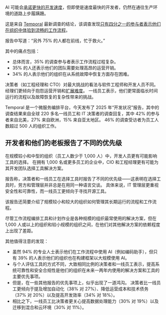 AI 可能会[承诺更快的开发速度](https://thenewstack.io/from-automation-to-optimization-ais-expanding-role-in-software-development/)，但即使是速度最快的开发者，仍然在通往生产环境的道路上步履蹒跚。

这是来自 [Temporal](https://temporal.io/?utm_content=inline+mention) 最新调查的结论，该调查发现[只有四分之一的参与者表示他们在组织中体验到流畅的工作流程](https://temporal.io/pages/state-of-development-2025)。

报告中写道：“另外 75% 的人都在前线，忙于救火。”

其中的痛点包括：

* 总体而言，35% 的调查参与者表示工作流程过程复杂。
* 35% 的人还表示他们的团队需要处理高昂的运营开销。
* 34% 的人表示他们的组织在从系统故障中恢复方面存在困难。

决策者（如工程经理和 CTO）对最大挑战的看法与软件工程师和开发人员不同。 经理们更倾向于抱怨运营开销和[扩展难度](https://thenewstack.io/scaling-ai-agents-in-the-enterprise-the-hard-problems-and-how-to-solve-them/)。 一线员工表示，他们更常面临长时间运行的流程以及故障恢复的复杂性带来的挑战。

Temporal 是一个微服务编排平台，今天发布了 2025 年“开发状况”报告，其中的调查结果来自全球 220 多名一线员工和 IT 决策者的调查回复，其中 42% 的参与者来自北美，27% 来自欧洲，15% 来自亚太地区。 46% 的调查受访者为员工人数超过 500 人的组织工作。

## 开发者和他们的老板报告了不同的优先级

在规模较小和中型的组织（员工人数少于 1,000 人）中，开发人员更有可能影响工具的选择。 在拥有 1,000 名或更多员工的企业中，CIO 和工程经理更有可能为其开发团队选择工具解决方案。

报告称，决策者和一线员工在选择工具时报告了不同的优先级——这表明在选择工具时，劳方和管理层并非总是在用同一种语言交谈。 具体来说，IT 管理层更重视安全性和可靠性，而一线员工更倾向于寻找开源工具。

该报告还简要介绍了规模较小和较大的组织如何管理其长期运行的流程和工作流程。

尽管工作流程编排工具和计划作业是各种规模的组织最常使用的解决方案，但在 1,000 人或以上的组织和较小规模的组织之间，在他们对其他解决方案的依赖程度上出现了差距。

其他值得注意的发现：

* 虽然 94% 的专业人士表示他们在工作流程中使用 AI（例如编码助手），但只有 39% 的人表示他们的组织也在构建框架以大规模使用 AI。
* 与个人评估工具的方式不同，大致相同比例的决策者和一线员工表示，提高系统可靠性和安全合规性是他们的组织在未来一两年内使用的解决方案和工具的主要优先事项。
* 但是，在一些其他报告的优先事项上，似乎出现了一道鸿沟。 决策者比一线员工更倾向于提及增加自动化（38% 对 27%）、降低运营成本和技术债务（37% 对 20%）以及提高开发效率（34% 对 18%）。
* 相比之下，一线员工比决策者更关心提高数据处理能力（30% 对 19%）以及迁移到混合和云环境（30% 对 11%）。
